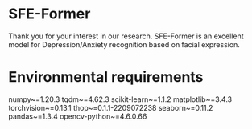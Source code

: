 # SFE-Former
Thank you for your interest in our research.
SFE-Former is an excellent model for Depression/Anxiety recognition based on facial expression.
# Environmental requirements
numpy~=1.20.3
tqdm~=4.62.3
scikit-learn~=1.1.2
matplotlib~=3.4.3
torchvision~=0.13.1
thop~=0.1.1-2209072238
seaborn~=0.11.2
pandas~=1.3.4
opencv-python~=4.6.0.66
